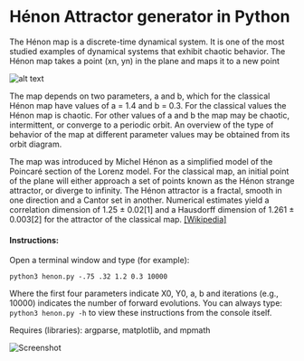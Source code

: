 # Hénon Attractor generator in Python

The Hénon map is a discrete-time dynamical system. It is one of the most studied examples of dynamical systems that exhibit chaotic behavior. The Hénon map takes a point (xn, yn) in the plane and maps it to a new point

![alt text](https://wikimedia.org/api/rest_v1/media/math/render/svg/87672565712868250e7d2b410307bb1b047f31a7)

The map depends on two parameters, a and b, which for the classical Hénon map have values of a = 1.4 and b = 0.3. For the classical values the Hénon map is chaotic. For other values of a and b the map may be chaotic, intermittent, or converge to a periodic orbit. An overview of the type of behavior of the map at different parameter values may be obtained from its orbit diagram.

The map was introduced by Michel Hénon as a simplified model of the Poincaré section of the Lorenz model. For the classical map, an initial point of the plane will either approach a set of points known as the Hénon strange attractor, or diverge to infinity. The Hénon attractor is a fractal, smooth in one direction and a Cantor set in another. Numerical estimates yield a correlation dimension of 1.25 ± 0.02[1] and a Hausdorff dimension of 1.261 ± 0.003[2] for the attractor of the classical map. [[Wikipedia]](https://en.wikipedia.org/wiki/H%C3%A9non_map)

#### Instructions:

Open a terminal window and type (for example):

```python3 henon.py -.75 .32 1.2 0.3 10000```

Where the first four parameters indicate X0, Y0, a, b and iterations (e.g., 10000) indicates the number of forward evolutions. You can always type: ```python3 henon.py -h``` to view these instructions from the console itself.

Requires (libraries): argparse, matplotlib, and mpmath

![Screenshot](henon_attractor.png)
